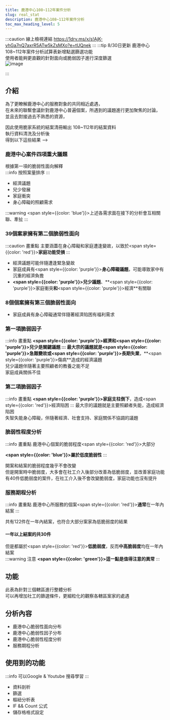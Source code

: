 ```yaml
---
title: 鹿港中心108~112年案件分析
slug: real_stat
description: 鹿港中心108~112年案件分析
toc_max_heading_level: 5
---  
```


:::caution 線上檢視連結
https://1drv.ms/x/s!AjK-vhGa7nQ7axrR5ATw5kZsMXo?e=tUQnek
:::
:::tip 8/30日更新
鹿港中心108~112年案件分析試算表新增點選篩選功能  
使用者能夠更直觀的針對面向或脆弱因子進行深度篩選  
![image](https://e.brid.cf/i/2023/08/30/r5uqih.webp)

:::

## 介紹
為了更瞭解鹿港中心的服務對象的共同相近處遇，  
在未來的聯繫會議針對鹿港中心普遍個案，所遇到的議題進行更加聚焦的討論，  
並且去對接過去不熟悉的資源，  

因此使用脆家系統的結案清冊輸出 108~112年的結案資料  
執行資料清洗及分析後  
得到以下這些結果  -->
  
### 鹿港中心案件四項重大議題
根據第一項的脆弱性面向解釋  
:::info 按照案量排序
:::
* 經濟議題
* 兒少發展
* 家庭衝突
* 身心障礙的照顧需求

:::warning <span style={{color: 'blue'}}>上述各需求面在接下的分析會互相關聯、牽扯</span>
:::

### 39個案家擁有第二個脆弱性面向
:::caution 畫重點
主要涵蓋在身心障礙和家庭遭逢變故，以致於<span style={{color: 'red'}}>**家庭功能受損**</span>
:::
* 經濟議題可能伴隨遭逢緊急變故  
* 家庭成員有<span style={{color: 'purple'}}>**身心障礙議題**</span>，可能導致家中有沉重的經濟負擔  
* **<span style={{color: 'purple'}}>兒少議題</span>**、**<span style={{color: 'purple'}}>家庭衝突</span>**和**<span style={{color: 'purple'}}>經濟</span>**有關聯  

### 8個個案擁有第三個脆弱性面向
* 家庭成員有身心障礙通常伴隨著經濟陷困有福利需求  

### 第一項脆弱因子
:::info 畫重點
**<span style={{color: 'purple'}}>經濟</span>**和**<span style={{color: 'purple'}}>兒少</span>**是關鍵議題
:::
最大宗的議題就是**<span style={{color: 'purple'}}>急難變故</span>**或**<span style={{color: 'purple'}}>長期失業</span>**，**<span style={{color: 'purple'}}>傷病</span>**造成的經濟議題  
兒少議題伴隨著主要照顧者的教養之能不足  
家庭成員關係不佳  

### 第二項脆弱因子
:::info 畫重點
**<span style={{color: 'purple'}}>家庭支柱倒下</span>**，造成<span style={{color: 'red'}}>經濟陷困</span>
:::
最大宗的議題就是主要照顧者失能，造成經濟陷困  
失智失能身心障礙，伴隨著經濟、社會支持、家庭關係不協調的議題  

### 脆弱性程度分析
:::info 畫重點 
鹿港中心個案的脆弱程度<span style={{color: 'red'}}>大部分</span>  

**<span style={{color: 'blue'}}>屬於低度脆弱性</span>**
:::

開案和結案的脆弱程度幾乎不會改變  
但是開案時中脆弱度，大多會在社工介入後部分改善為低脆弱度，並改善家庭功能    
有40件低脆弱度的案件，在社工介入後不會改變脆弱度，家庭功能也沒有提升  

### 服務期程分析
:::info 畫重點
鹿港中心所服務的個案<span style={{color: 'red'}}>**通常**</span>在一年內結案 
:::

共有122件在一年內結案，也符合大部分案家為低脆弱度的結果  
  
#### 一年以上結案的共30件  
但是都屬於<span style={{color: 'red'}}>**低脆弱度**</span>，反而**中高脆弱度**均在一年內結案  
:::warning 注意
**<span style={{color: 'green'}}>這一點是值得注意的異常</span>**
:::
## 功能
此表為針對三個轄區進行整體分析  
可以再增加社工的篩選條件，更細粒化的觀察各轄區案家的處遇

## 分析內容

* 鹿港中心脆弱性面向分布
* 鹿港中心脆弱性因子分布
* 鹿港中心脆弱性程度分析
* 服務期程分析

## 使用到的功能
:::info 可以Google & Youtube 搜尋學習
:::

* 資料剖析
* 篩選
* 樞紐分析表
* IF && Count 公式
* 儲存格格式設定